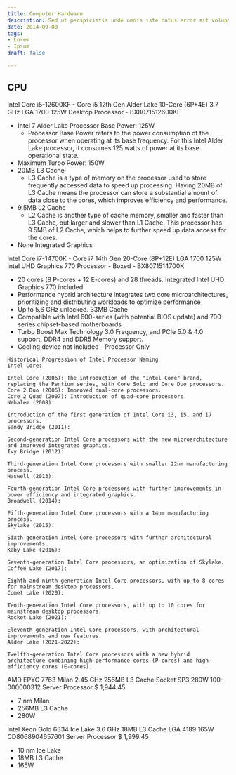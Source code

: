 ```yaml
---
title: Computer Hardware
description: Sed ut perspiciatis unde omnis iste natus error sit voluptatem
date: 2014-09-08
tags:
- Lorem
- Ipsum
draft: false

---
```


## CPU

Intel Core i5-12600KF - Core i5 12th Gen Alder Lake 10-Core (6P+4E) 3.7 GHz LGA 1700 125W Desktop Processor - BX8071512600KF

* Intel 7 Alder Lake Processor Base Power: 125W
    * Processor Base Power refers to the power consumption of the processor when operating at its base frequency. For this Intel Alder Lake processor, it consumes 125 watts of power at its base operational state.
* Maximum Turbo Power: 150W 
* 20MB L3 Cache 
    * L3 Cache is a type of memory on the processor used to store frequently accessed data to speed up processing. Having 20MB of L3 Cache means the processor can store a substantial amount of data close to the cores, which improves efficiency and performance.
* 9.5MB L2 Cache 
    * L2 Cache is another type of cache memory, smaller and faster than L3 Cache, but larger and slower than L1 Cache. This processor has 9.5MB of L2 Cache, which helps to further speed up data access for the cores.
* None Integrated Graphics

Intel Core i7-14700K - Core i7 14th Gen 20-Core (8P+12E) LGA 1700 125W Intel UHD Graphics 770 Processor - Boxed - BX8071514700K

* 20 cores (8 P-cores + 12 E-cores) and 28 threads. Integrated Intel UHD Graphics 770 included
* Performance hybrid architecture integrates two core microarchitectures, prioritizing and distributing workloads to optimize performance
* Up to 5.6 GHz unlocked. 33MB Cache
* Compatible with Intel 600-series (with potential BIOS update) and 700-series chipset-based motherboards
* Turbo Boost Max Technology 3.0 Frequency, and PCIe 5.0 & 4.0 support. DDR4 and DDR5 Memory support.
* Cooling device not included - Processor Only

```
Historical Progression of Intel Processor Naming
Intel Core:

Intel Core (2006): The introduction of the "Intel Core" brand, replacing the Pentium series, with Core Solo and Core Duo processors.
Core 2 Duo (2006): Improved dual-core processors.
Core 2 Quad (2007): Introduction of quad-core processors.
Nehalem (2008):

Introduction of the first generation of Intel Core i3, i5, and i7 processors.
Sandy Bridge (2011):

Second-generation Intel Core processors with the new microarchitecture and improved integrated graphics.
Ivy Bridge (2012):

Third-generation Intel Core processors with smaller 22nm manufacturing process.
Haswell (2013):

Fourth-generation Intel Core processors with further improvements in power efficiency and integrated graphics.
Broadwell (2014):

Fifth-generation Intel Core processors with a 14nm manufacturing process.
Skylake (2015):

Sixth-generation Intel Core processors with further architectural improvements.
Kaby Lake (2016):

Seventh-generation Intel Core processors, an optimization of Skylake.
Coffee Lake (2017):

Eighth and ninth-generation Intel Core processors, with up to 8 cores for mainstream desktop processors.
Comet Lake (2020):

Tenth-generation Intel Core processors, with up to 10 cores for mainstream desktop processors.
Rocket Lake (2021):

Eleventh-generation Intel Core processors, with architectural improvements and new features.
Alder Lake (2021-2022):

Twelfth-generation Intel Core processors with a new hybrid architecture combining high-performance cores (P-cores) and high-efficiency cores (E-cores).
```


AMD EPYC 7763 Milan 2.45 GHz 256MB L3 Cache Socket SP3 280W 100-000000312 Server Processor
$ 1,944.45
* 7 nm Milan 
* 256MB L3 Cache 
* 280W


Intel Xeon Gold 6334 Ice Lake 3.6 GHz 18MB L3 Cache LGA 4189 165W CD8068904657601 Server Processor
$ 1,999.45
* 10 nm Ice Lake 
* 18MB L3 Cache 
* 165W